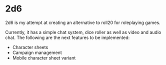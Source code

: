 # 2d6

2d6 is my attempt at creating an alternative to roll20 for roleplaying games.

Currently, it has a simple chat system, dice roller as well as video and audio chat. 
The following are the next features to be implemented:

* Character sheets
* Campaign management
* Mobile character sheet variant
